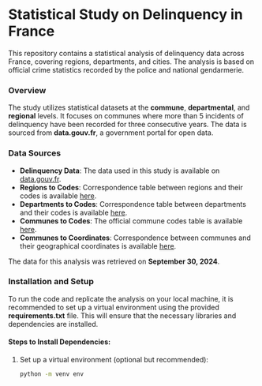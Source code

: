 # Statistical Study on Delinquency in France

This repository contains a statistical analysis of delinquency data across France, covering regions, departments, and cities. The analysis is based on official crime statistics recorded by the police and national gendarmerie.

### Overview
The study utilizes statistical datasets at the **commune**, **departmental**, and **regional** levels. It focuses on communes where more than 5 incidents of delinquency have been recorded for three consecutive years. The data is sourced from **data.gouv.fr**, a government portal for open data.

### Data Sources
- **Delinquency Data**: The data used in this study is available on [data.gouv.fr](https://www.data.gouv.fr/fr/datasets/bases-statistiques-communale-departementale-et-regionale-de-la-delinquance-enregistree-par-la-police-et-la-gendarmerie-nationales/#/resources).
- **Regions to Codes**: Correspondence table between regions and their codes is available [here](https://public.opendatasoft.com/explore/dataset/anciennes-nouvelles-regions/table/?flg=fr-fr).
- **Departments to Codes**: Correspondence table between departments and their codes is available [here](https://public.opendatasoft.com/explore/dataset/georef-france-departement/export/?disjunctive.reg_name&disjunctive.dep_name&sort=year).
- **Communes to Codes**: The official commune codes table is available [here](https://www.data.gouv.fr/fr/datasets/code-officiel-geographique-cog/).
- **Communes to Coordinates**: Correspondence between communes and their geographical coordinates is available [here](https://www.data.gouv.fr/fr/datasets/villes-de-france/#/resources).

The data for this analysis was retrieved on **September 30, 2024**.

### Installation and Setup
To run the code and replicate the analysis on your local machine, it is recommended to set up a virtual environment using the provided **requirements.txt** file. This will ensure that the necessary libraries and dependencies are installed.

#### Steps to Install Dependencies:
1. Set up a virtual environment (optional but recommended):
   ```bash
   python -m venv env